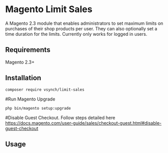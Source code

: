 # Magento Limit Sales
A Magento 2.3 module that enables administrators to set maximum limits on purchases of their shop products per user. 
They can also optionally set a time duration for the limits. Currently only works for logged in users.

## Requirements
Magento 2.3+

## Installation
```
composer require vsynch/limit-sales
```
#Run Magento Upgrade
```
php bin/magento setup:upgrade
```
#Disable Guest Checkout.
Follow steps detailed here https://docs.magento.com/user-guide/sales/checkout-guest.html#disable-guest-checkout

## Usage

